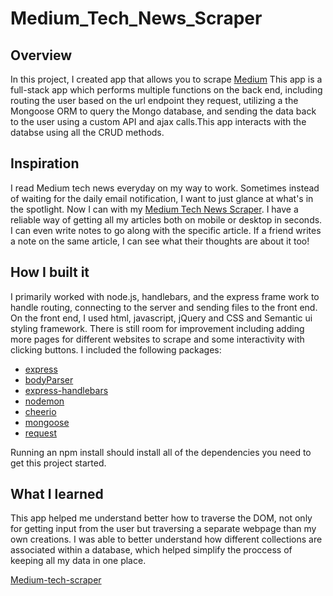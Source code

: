 # Medium_Tech_News_Scraper

## Overview

In this project, I created app that allows you to scrape [Medium](https://medium.com/) This app is a full-stack app which performs multiple functions on the back end, including routing the user based on the url endpoint they request, utilizing a the Mongoose ORM to query the Mongo database, and sending the data back to the user using a custom API and ajax calls.This app interacts with the databse using all the CRUD methods.


## Inspiration
I read Medium tech news everyday on my way to work. Sometimes instead of waiting for the daily email notification, I want to just glance at what's in the spotlight. Now I can with my [Medium Tech News Scraper](https://medium-tech-scraper.herokuapp.com/). I have a reliable way of getting all my articles both on mobile or desktop in seconds. I can even write notes to go along with the specific article. If a friend writes a note on the same article, I can see what their thoughts are about it too!


## How I built it

I primarily worked with node.js, handlebars, and the express frame work to handle routing, connecting to the server and sending files to the front end. On the front end, I used html, javascript, jQuery and CSS and Semantic ui styling framework.
There is still room for improvement including adding more pages for different websites to scrape and some interactivity with clicking buttons. I included the following packages:
* [express](https://www.npmjs.com/package/inquirer)
* [bodyParser](https://www.npmjs.com/package/cli-table)
* [express-handlebars](https://www.npmjs.com/package/express-handlebars)
* [nodemon](https://www.npmjs.com/package/nodemon)
* [cheerio](https://www.npmjs.com/package/cheerio)
* [mongoose](https://www.npmjs.com/package/mongoose)
* [request](https://www.npmjs.com/package/request)

Running an npm install should install all of the dependencies you need to get this project started.

## What I learned
This app helped me understand better how to traverse the DOM, not only for getting input from the user but traversing a separate webpage than my own creations. I was able to better understand how different collections are associated within a database, which helped simplify the proccess of keeping all my data in one place.

[Medium-tech-scraper](https://medium-tech-scraper.herokuapp.com/)
